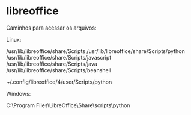 # libreoffice

Caminhos para acessar os arquivos:

Linux:

/usr/lib/libreoffice/share/Scripts
/usr/lib/libreoffice/share/Scripts/python
/usr/lib/libreoffice/share/Scripts/javascript
/usr/lib/libreoffice/share/Scripts/java
/usr/lib/libreoffice/share/Scripts/beanshell

~/.config/libreoffice/4/user/Scripts/python

Windows:

C:\Program Files\LibreOffice\Share\scripts\python
